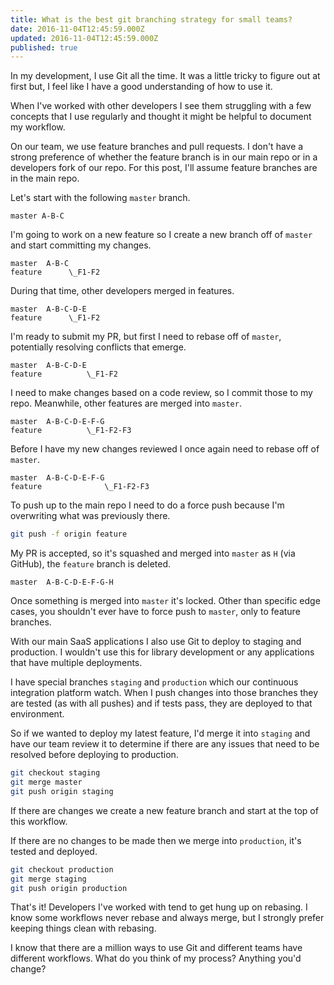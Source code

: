 ```yaml
---
title: What is the best git branching strategy for small teams?
date: 2016-11-04T12:45:59.000Z
updated: 2016-11-04T12:45:59.000Z
published: true
---
```


In my development, I use Git all the time. It was a little tricky to figure out at first but, I feel like I have a good understanding of how to use it.

When I've worked with other developers I see them struggling with a few concepts that I use regularly and thought it might be helpful to document my workflow.

On our team, we use feature branches and pull requests. I don't have a strong preference of whether the feature branch is in our main repo or in a developers fork of our repo. For this post, I'll assume feature branches are in the main repo.

Let's start with the following `master` branch.

```
master A-B-C
```

I'm going to work on a new feature so I create a new branch off of `master` and start committing my changes.

```
master  A-B-C
feature      \_F1-F2
```

During that time, other developers merged in features.

```
master  A-B-C-D-E
feature      \_F1-F2
```

I'm ready to submit my PR, but first I need to rebase off of `master`, potentially resolving conflicts that emerge.

```
master  A-B-C-D-E
feature          \_F1-F2
```

I need to make changes based on a code review, so I commit those to my repo. Meanwhile, other features are merged into `master`.

```
master  A-B-C-D-E-F-G
feature          \_F1-F2-F3
```

Before I have my new changes reviewed I once again need to rebase off of `master`.

```
master  A-B-C-D-E-F-G
feature              \_F1-F2-F3
```

To push up to the main repo I need to do a force push because I'm overwriting what was previously there.

```bash
git push -f origin feature
```

My PR is accepted, so it's squashed and merged into `master` as `H` (via GitHub), the `feature` branch is deleted.

```
master  A-B-C-D-E-F-G-H
```

Once something is merged into `master` it's locked.  Other than specific edge cases, you shouldn't ever have to force push to `master`, only to feature branches.

With our main SaaS applications I also use Git to deploy to staging and production.  I wouldn't use this for library development or any applications that have multiple deployments.

I have special branches `staging` and `production` which our continuous integration platform watch. When I push changes into those branches they are tested (as with all pushes) and if tests pass, they are deployed to that environment.

So if we wanted to deploy my latest feature, I'd merge it into `staging` and have our team review it to determine if there are any issues that need to be resolved before deploying to production.

```bash
git checkout staging
git merge master
git push origin staging
```

If there are changes we create a new feature branch and start at the top of this workflow.

If there are no changes to be made then we merge into `production`, it's tested and deployed.

```bash
git checkout production
git merge staging
git push origin production
```

That's it!  Developers I've worked with tend to get hung up on rebasing.  I know some workflows never rebase and always merge, but I strongly prefer keeping things clean with rebasing.

I know that there are a million ways to use Git and different teams have different workflows.  What do you think of my process?  Anything you'd change?

